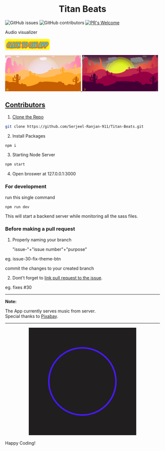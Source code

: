  <h1 align="center">Titan Beats</h1>


![GitHub issues](https://img.shields.io/github/issues-raw/Serjeel-Ranjan-911/Titan-Beats?style=for-the-badge)
![GitHub contributors](https://img.shields.io/github/contributors/Serjeel-Ranjan-911/Titan-Beats?style=for-the-badge)
[![PR's Welcome](https://img.shields.io/badge/PRs-welcome-brightgreen.svg?style=for-the-badge)](http://makeapullrequest.com) 

Audio visualizer

<a href="https://titan-beats.herokuapp.com" target="_blank"><img src="./assets/click.png" alt="Click Here to use app" style="height: 35px !important;width: 145px !important;box-shadow: 0px 3px 2px 0px rgba(190, 190, 190, .2) !important;-webkit-box-shadow: 0px 3px 2px 0px rgba(190, 190, 190, .2) !important;" >

<img src="./assets/dayDesert.png" alt="dayDesert" width="49%">
<img src="./assets/nightDesert.png" alt="dayDesert" width="49%">

## Contributors

1. Clone the Repo

```sh
git clone https://github.com/Serjeel-Ranjan-911/Titan-Beats.git
```

2. Install Packages

```sh
npm i
```

3. Starting Node Server

```sh
npm start
```

4. Open broswer at 127.0.0.1:3000

### For development

run this single command

```sh
npm run dev
```

This will start a backend server while monitoring all the sass files.

### Before making a pull request

1. Properly naming your branch

    "issue-"+"issue number"+"purpose"

eg. issue-30-fix-theme-btn

commit the changes to your created branch

2. Dont't forget to [link pull request to the issue](https://docs.github.com/en/enterprise-server@2.21/github/managing-your-work-on-github/linking-a-pull-request-to-an-issue).

eg. fixes #30


<hr>

**Note:**

The App currently serves music from server.  
Special thanks to [Pixabay](www.pixabay.com).

<hr>

<p align="center">
  <img src="./assets/VR0F.gif" width="350" height="350"/>
</p>

Happy Coding!